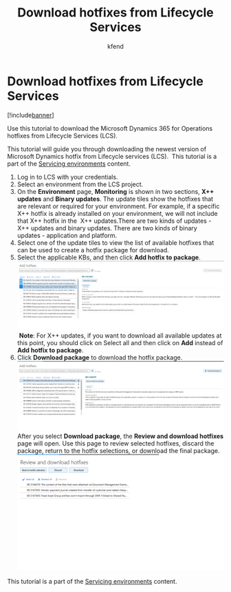 ﻿---
# required metadata

title: Download hotfixes from Lifecycle Services
description: Use this tutorial to download the Microsoft Dynamics 365 for Operations hotfixes from Lifecycle Services (LCS).
author: kfend
manager: AnnBe
ms.date: 04/04/2017
ms.topic: article
ms.prod: 
ms.service: Dynamics365Operations
ms.technology: 

# optional metadata

# ms.search.form: 
# ROBOTS: 
audience: Developer
# ms.devlang: 
# ms.reviewer: 51
ms.search.scope: AX 7.0.0, Operations
# ms.tgt_pltfrm: 
ms.custom: 56171
ms.assetid: 61069cf2-6c3f-4ebc-bbee-b21b1c99626a
ms.search.region: Global
# ms.search.industry: 
ms.author: anupams
ms.search.validFrom: 2016-02-28
ms.dyn365.ops.version: AX 7.0.0

---

# Download hotfixes from Lifecycle Services

[!include[banner](../includes/banner.md)]


Use this tutorial to download the Microsoft Dynamics 365 for Operations hotfixes from Lifecycle Services (LCS).

This tutorial will guide you through downloading the newest version of Microsoft Dynamics hotfix from Lifecycle services (LCS).  This tutorial is a part of the [Servicing environments](..\dev-tools\developer-home-page.md#service-environments) content.

1.  Log in to LCS with your credentials.
2.  Select an environment from the LCS project.
3.  On the **Environment** page, **Monitoring** is shown in two sections, **X++ updates** and **Binary updates**. The update tiles show the hotfixes that are relevant or required for your environment. For example, if a specific X++ hotfix is already installed on your environment, we will not include that X++ hotfix in the  X++ updates.There are two kinds of updates - X++ updates and binary updates. There are two kinds of binary updates - application and platform.
4.  Select one of the update tiles to view the list of available hotfixes that can be used to create a hotfix package for download.
5.  Select the applicable KBs, and then click **Add hotfix to package**. [![Add hotfix](./media/add-hotfixes.png)](./media/add-hotfixes.png) **Note**: For X++ updates, if you want to download all available updates at this point, you should click on Select all and then click on **Add** instead of **Add hotfix to package**.
6.  Click **Download package** to download the hotfix package. [![Download hotfix](./media/donwload-hotfix.png)](./media/donwload-hotfix.png) After you select **Download package**, the **Review and download hotfixes** page will open. Use this page to review selected hotfixes, discard the package, return to the hotfix selections, or download the final package. [![Review and download hotfixes](./media/review-and-download-hotfixes.png)](./media/review-and-download-hotfixes.png)

This tutorial is a part of the [Servicing environments](..\dev-tools\developer-home-page.md#service-environments) content.


